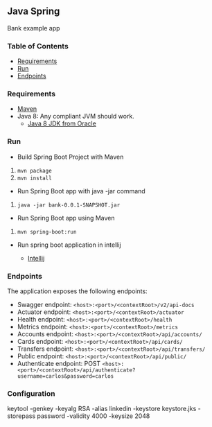 ## Java Spring
Bank example app

### Table of Contents
* [Requirements](#requirements)
* [Run](#run)
* [Endpoints](#endpoints)

### Requirements
* [Maven](https://maven.apache.org/install.html)
* Java 8: Any compliant JVM should work.
  * [Java 8 JDK from Oracle](http://www.oracle.com/technetwork/java/javase/downloads/index.html)

### Run

* Build Spring Boot Project with Maven

1. `mvn package`
2. `mvn install`

* Run Spring Boot app with java -jar command

1. `java -jar bank-0.0.1-SNAPSHOT.jar`

* Run Spring Boot app using Maven

1. `mvn spring-boot:run`

* Run spring boot application in intellij

    * [Intellij](https://www.jetbrains.com/help/idea/spring-boot.html)

### Endpoints

The application exposes the following endpoints:
* Swagger endpoint: `<host>:<port>/<contextRoot>/v2/api-docs`
* Actuator endpoint: `<host>:<port>/<contextRoot>/actuator`
* Health endpoint: `<host>:<port>/<contextRoot>/health`
* Metrics endpoint: `<host>:<port>/<contextRoot>/metrics`
* Accounts endpoint: `<host>:<port>/<contextRoot>/api/accounts/`
* Cards endpoint: `<host>:<port>/<contextRoot>/api/cards/`
* Transfers endpoint: `<host>:<port>/<contextRoot>/api/transfers/`
* Public endpoint: `<host>:<port>/<contextRoot>/api/public/`
* Authenticate endpoint: POST `<host>:<port>/<contextRoot>/api/authenticate?username=carlos&password=carlos`

### Configuration

keytool -genkey -keyalg RSA -alias linkedin -keystore keystore.jks -storepass password -validity 4000 -keysize 2048

